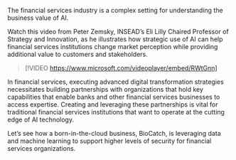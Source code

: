 The financial services industry is a complex setting for understanding the business value of AI.

Watch this video from Peter Zemsky, INSEAD’s Eli Lilly Chaired Professor of Strategy and Innovation, as he illustrates how strategic use of AI can help financial services institutions change market perception while providing additional value to customers and stakeholders.

> [!VIDEO https://www.microsoft.com/videoplayer/embed/RWtGnn]

In financial services, executing advanced digital transformation strategies necessitates building partnerships with organizations that hold key capabilities that enable banks and other financial services businesses to access expertise. Creating and leveraging these partnerships is vital for traditional financial services institutions that want to operate at the cutting edge of AI technology.

Let’s see how a born-in-the-cloud business, BioCatch, is leveraging data and machine learning to support higher levels of security for financial services organizations.